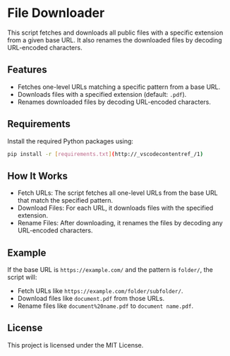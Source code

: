 # File Downloader

This script fetches and downloads all public files with a specific extension from a given base URL. It also renames the downloaded files by decoding URL-encoded characters.

## Features

- Fetches one-level URLs matching a specific pattern from a base URL.
- Downloads files with a specified extension (default: `.pdf`).
- Renames downloaded files by decoding URL-encoded characters.

## Requirements

Install the required Python packages using:

```bash
pip install -r [requirements.txt](http://_vscodecontentref_/1)
```

## How It Works

* Fetch URLs: The script fetches all one-level URLs from the base URL that match the specified pattern.
* Download Files: For each URL, it downloads files with the specified extension.
* Rename Files: After downloading, it renames the files by decoding any URL-encoded characters.

## Example

If the base URL is `https://example.com/` and the pattern is `folder/`, the script will:

* Fetch URLs like `https://example.com/folder/subfolder/`.
* Download files like `document.pdf` from those URLs.
* Rename files like `document%20name.pdf` to `document name.pdf`.

## License

This project is licensed under the MIT License.

